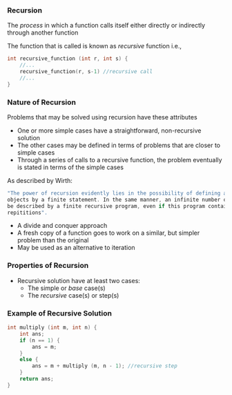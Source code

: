 ### Recursion

The *process* in which a function calls itself either directly or indirectly through another function

The function that is called is known as *recursive* function
i.e.,
```c
int recursive_function (int r, int s) {
	//...
	recursive_function(r, s-1) //recursive call
	//...
}
```

### Nature of Recursion

Problems that may be solved using recursion have these attributes
- One or more simple cases have a straightforward, non-recursive solution
- The other cases may be defined in terms of problems that are closer to simple cases
- Through a series of calls to a recursive function, the problem eventually is stated in terms of the simple cases

As described by Wirth:
```c
"The power of recursion evidently lies in the possibility of defining an infinite set of
objects by a finite statement. In the same manner, an infinite number of computations can
be described by a finite recursive program, even if this program contains no explicit 
repititions".
```

- A divide and conquer approach
- A fresh copy of a function goes to work on a similar, but simpler problem than the original
- May be used as an alternative to iteration

### Properties of Recursion

- Recursive solution have at least two cases:
	- The simple or *base* case(s)
	- The *recursive* case(s) or step(s)

### Example of Recursive Solution

```c
int multiply (int m, int n) {
	int ans;
	if (n == 1) {
		ans = m;
	}
	else {
		ans = m + multiply (m, n - 1); //recursive step
	}
	return ans;
}
```

